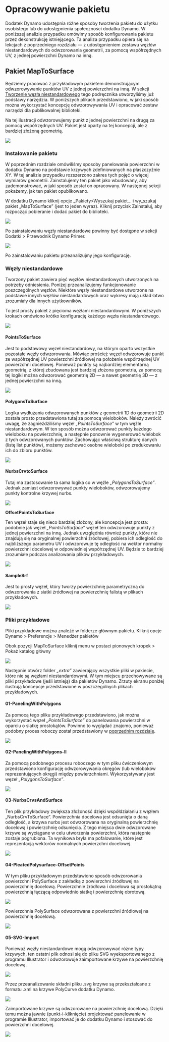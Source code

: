 # Opracowywanie pakietu 

Dodatek Dynamo udostępnia różne sposoby tworzenia pakietu do użytku osobistego lub do udostępnienia społeczności dodatku Dynamo. W poniższej analizie przypadku omówimy sposób konfigurowania pakietu przez dekonstrukcję istniejącego. Ta analiza przypadku opiera się na lekcjach z poprzedniego rozdziału — z udostępnieniem zestawu węzłów niestandardowych do odwzorowania geometrii, za pomocą współrzędnych UV, z jednej powierzchni Dynamo na inną.

## Pakiet MapToSurface

Będziemy pracować z przykładowym pakietem demonstrującym odwzorowywanie punktów UV z jednej powierzchni na inną. W sekcji [Tworzenie węzła niestandardowego](../10\_custom-nodes/10-2\_creating.md) tego podręcznika utworzyliśmy już podstawy narzędzia. W poniższych plikach przedstawiono, w jaki sposób można wykorzystać koncepcję odwzorowywania UV i opracować zestaw narzędzi dla publikowalnej biblioteki.

Na tej ilustracji odwzorowujemy punkt z jednej powierzchni na drugą za pomocą współrzędnych UV. Pakiet jest oparty na tej koncepcji, ale z bardziej złożoną geometrią.

![](../images/6-2/3/uvMap.jpg)

### Instalowanie pakietu

W poprzednim rozdziale omówiliśmy sposoby panelowania powierzchni w dodatku Dynamo na podstawie krzywych zdefiniowanych na płaszczyźnie XY. W tej analizie przypadku rozszerzono zakres tych pojęć o więcej wymiarów geometrii. Zainstalujemy ten pakiet jako wbudowany, aby zademonstrować, w jaki sposób został on opracowany. W następnej sekcji pokażemy, jak ten pakiet opublikowano.

W dodatku Dynamo kliknij opcje _Pakiety>Wyszukaj pakiet... i wy_szukaj pakiet „MapToSurface” (jest to jeden wyraz). Kliknij przycisk Zainstaluj, aby rozpocząć pobieranie i dodać pakiet do biblioteki.

![](../images/6-2/3/developpackage-installpackage01.jpg)

Po zainstalowaniu węzły niestandardowe powinny być dostępne w sekcji Dodatki > Przewodnik Dynamo Primer.

![](<../images/6-2/3/develop package - install package 02 (1) (1).jpg>)

Po zainstalowaniu pakietu przeanalizujmy jego konfigurację.

### Węzły niestandardowe

Tworzony pakiet zawiera pięć węzłów niestandardowych utworzonych na potrzeby odniesienia. Poniżej przeanalizujemy funkcjonowanie poszczególnych węzłów. Niektóre węzły niestandardowe utworzone na podstawie innych węzłów niestandardowych oraz wykresy mają układ łatwo zrozumiały dla innych użytkowników.

To jest prosty pakiet z pięcioma węzłami niestandardowymi. W poniższych krokach omówiono krótko konfigurację każdego węzła niestandardowego.

![](<../images/6-2/3/develop package - custom nodes 01 (1) (3).jpg>)

#### **PointsToSurface**

Jest to podstawowy węzeł niestandardowy, na którym oparto wszystkie pozostałe węzły odwzorowania. Mówiąc prościej: węzeł odwzorowuje punkt ze współrzędnej UV powierzchni źródłowej na położenie współrzędnej UV powierzchni docelowej. Ponieważ punkty są najbardziej elementarną geometrią, z której zbudowana jest bardziej złożona geometria, za pomocą tej logiki można odwzorować geometrię 2D — a nawet geometrię 3D — z jednej powierzchni na inną.

![](../images/6-2/3/developpackage-pointToSurface.jpg)

#### **PolygonsToSurface**

Logika wydłużania odwzorowanych punktów z geometrii 1D do geometrii 2D została prosto przedstawiona tutaj za pomocą wieloboków. Należy zwrócić uwagę, że zagnieździliśmy węzeł _„PointsToSurface”_ w tym węźle niestandardowym. W ten sposób można odwzorować punkty każdego wieloboku na powierzchnię, a następnie ponownie wygenerować wielobok z tych odwzorowanych punktów. Zachowując właściwą strukturę danych (listę list punktów), możemy zachować osobne wieloboki po zredukowaniu ich do zbioru punktów.

![](../images/6-2/3/developpackage-polygonsToSurface.jpg)

#### **NurbsCrvtoSurface**

Tutaj ma zastosowanie ta sama logika co w węźle _„PolygonsToSurface”_. Jednak zamiast odwzorowywać punkty wieloboków, odwzorowujemy punkty kontrolne krzywej nurbs.

![](../images/6-2/3/developpackage-nurbsCrvtoSurface.jpg)

**OffsetPointsToSurface**

Ten węzeł staje się nieco bardziej złożony, ale koncepcja jest prosta: podobnie jak węzeł _„PointsToSurface”_ węzeł ten odwzorowuje punkty z jednej powierzchni na inną. Jednak uwzględnia również punkty, które nie znajdują się na oryginalnej powierzchni źródłowej, pobiera ich odległość do najbliższego parametru UV i odwzorowuje tę odległość na wektor normalny powierzchni docelowej w odpowiedniej współrzędnej UV. Będzie to bardziej zrozumiałe podczas analizowania plików przykładowych.

![](../images/6-2/3/developpackage-OffsetPointsToSurface.jpg)

#### **SampleSrf**

Jest to prosty węzeł, który tworzy powierzchnię parametryczną do odwzorowania z siatki źródłowej na powierzchnię falistą w plikach przykładowych.

![](../images/6-2/3/developpackage-sampleSrf.jpg)

### Pliki przykładowe

Pliki przykładowe można znaleźć w folderze głównym pakietu. Kliknij opcje Dynamo > Preferencje > Menedżer pakietów

Obok pozycji MapToSurface kliknij menu w postaci pionowych kropek > Pokaż katalog główny

![](../images/6-2/3/developpackage-examplefiles01.jpg)

Następnie otwórz folder _„extra”_ zawierający wszystkie pliki w pakiecie, które nie są węzłami niestandardowymi. W tym miejscu przechowywane są pliki przykładowe (jeśli istnieją) dla pakietów Dynamo. Zrzuty ekranu poniżej ilustrują koncepcje przedstawione w poszczególnych plikach przykładowych.

#### **01-PanelingWithPolygons**

Za pomocą tego pliku przykładowego przedstawiono, jak można wykorzystać węzeł _„PointsToSurface”_ do panelowania powierzchni w oparciu o siatkę prostokątów. Powinno to wyglądać znajomo, ponieważ podobny proces roboczy został przedstawiony w [poprzednim rozdziale](../10\_custom-nodes/10-2\_creating.md).

![](../images/6-2/3/developpackage-samplefile01.jpg)

#### **02-PanelingWithPolygons-II**

Za pomocą podobnego procesu roboczego w tym pliku ćwiczeniowym przedstawiono konfigurację odwzorowywania okręgów (lub wieloboków reprezentujących okręgi) między powierzchniami. Wykorzystywany jest węzeł _„PolygonsToSurface”_.

![](../images/6-2/3/developpackage-samplefile02.jpg)

#### **03-NurbsCrvsAndSurface**

Ten plik przykładowy zwiększa złożoność dzięki współdziałaniu z węzłem „NurbsCrvToSurface”. Powierzchnia docelowa jest odsunięta o daną odległość, a krzywa nurbs jest odwzorowana na oryginalną powierzchnię docelową i powierzchnię odsunięcia. Z tego miejsca dwie odwzorowane krzywe są wyciągane w celu utworzenia powierzchni, która następnie zostaje pogrubiona. Ta wynikowa bryła ma pofalowanie, które jest reprezentacją wektorów normalnych powierzchni docelowej.

![](../images/6-2/3/developpackage-samplefile03.jpg)

#### **04-PleatedPolysurface-OffsetPoints**

W tym pliku przykładowym przedstawiono sposób odwzorowania powierzchni PolySurface z zakładką z powierzchni źródłowej na powierzchnię docelową. Powierzchnie źródłowa i docelowa są prostokątną powierzchnią łączącą odpowiednio siatkę i powierzchnię obrotową.

![](../images/6-2/3/developpackage-samplefile04a.jpg)

Powierzchnia PolySurface odwzorowana z powierzchni źródłowej na powierzchnię docelową.

![](../images/6-2/3/developpackage-samplefile04b.jpg)

#### **05-SVG-Import**

Ponieważ węzły niestandardowe mogą odwzorowywać różne typy krzywych, ten ostatni plik odnosi się do pliku SVG wyeksportowanego z programu Illustrator i odwzorowuje zaimportowane krzywe na powierzchnię docelową.

![](../images/6-2/3/developpackage-samplefile05a.jpg)

Przez przeanalizowanie składni pliku .svg krzywe są przekształcane z formatu .xml na krzywe PolyCurve dodatku Dynamo.

![](../images/6-2/3/developpackage-samplefile05b.jpg)

Zaimportowane krzywe są odwzorowane na powierzchnię docelową. Dzięki temu można jawnie (punkt-i-kliknięcie) projektować panelowanie w programie Illustrator, importować je do dodatku Dynamo i stosować do powierzchni docelowej.

![](../images/6-2/3/developpackage-samplefile05c.jpg)
